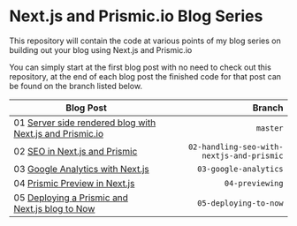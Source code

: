 # Next.js and Prismic.io Blog Series

This repository will contain the code at various points of my blog series on building out your blog using Next.js and Prismic.io

You can simply start at the first blog post with no need to check out this repository, at the end of each blog post the finished code for that post can be found on the branch listed below.

| Blog Post                                                                                                                                    |                                    Branch |
| -------------------------------------------------------------------------------------------------------------------------------------------- | ----------------------------------------: |
| 01 [Server side rendered blog with Next.js and Prismic.io](https://www.garymeehan.ie/blog/server-side-rendered-blog-with-nextjs-and-prismic) |                                  `master` |
| 02 [SEO in Next.js and Prismic](https://www.garymeehan.ie/blog/handling-seo-with-nextjs-and-prismic)                                         | `02-handling-seo-with-nextjs-and-prismic` |
| 03 [Google Analytics with Next.js](https://www.garymeehan.ie/blog/google-analytics-nextjs-and-prismic)                                       |                     `03-google-analytics` |
| 04 [Prismic Preview in Next.js](https://www.garymeehan.ie/blog/prismic-preview-with-nextjs)                                                  |                           `04-previewing` |
| 05 [Deploying a Prismic and Next.js blog to Now](https://www.garymeehan.ie/blog/deploying-a-prismic-and-nextjs-blog-to-now)                  |                     `05-deploying-to-now` |

